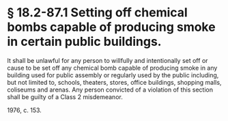 # § 18.2-87.1 Setting off chemical bombs capable of producing smoke in certain public buildings.

<p>It shall be unlawful for any person to willfully and intentionally set off or cause to be set off any chemical bomb capable of producing smoke in any building used for public assembly or regularly used by the public including, but not limited to, schools, theaters, stores, office buildings, shopping malls, coliseums and arenas. Any person convicted of a violation of this section shall be guilty of a Class 2 misdemeanor.</p><p>1976, c. 153.</p>